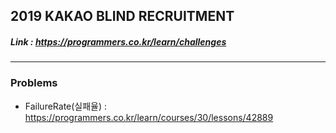 ## 2019 KAKAO BLIND RECRUITMENT   
##### Link : https://programmers.co.kr/learn/challenges

---------
### Problems
* FailureRate(실패율) : https://programmers.co.kr/learn/courses/30/lessons/42889
